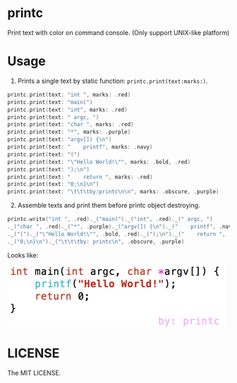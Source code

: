 # printc
Print text with color on command console. (Only support UNIX-like platform)

# Usage

1. Prints a single text by static function: `printc.print(text:marks:)`.

```swift
printc.print(text: "int ", marks: .red)
printc.print(text: "main(")
printc.print(text: "int", marks: .red)
printc.print(text: " argc, ")
printc.print(text: "char ", marks: .red)
printc.print(text: "*", marks: .purple)
printc.print(text: "argv[]) {\n")
printc.print(text: "    printf", marks: .navy)
printc.print(text: "(")
printc.print(text: "\"Hello World!\"", marks: .bold, .red)
printc.print(text: ");\n")
printc.print(text: "    return ", marks: .red)
printc.print(text: "0;\n}\n")
printc.print(text: "\t\t\tby:printc\n\n", marks: .obscure, .purple)
```

2. Assemble texts and print them before printc object destroying.
```swift
printc.write("int ", .red)._("main(")._("int", .red)._(" argc, ")
._("char ", .red)._("*", .purple)._("argv[]) {\n")._("    printf", .navy)
._("(")._("\"Hello World!\"", .bold, .red)._(");\n")._("    return ", .red)
._("0;\n}\n")._("\t\t\tby: printc\n", .obscure, .purple)
```
Looks like:

![prints](img/prints.png)

# LICENSE

The MIT LICENSE.
